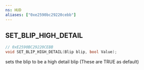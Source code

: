 ```yaml
---
ns: HUD
aliases: ["0xe2590bc29220cebb"]
---
```

## SET_BLIP_HIGH_DETAIL

```c
// 0xE2590BC29220CEBB
void SET_BLIP_HIGH_DETAIL(Blip blip, bool Value);
```

sets the blip to be a high detail blip (These are TRUE as default)

